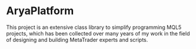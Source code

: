 # AryaPlatform
This project is an extensive class library to simplify programming MQL5 projects, which has been collected over many years of my work in the field of designing and building MetaTrader experts and scripts.
